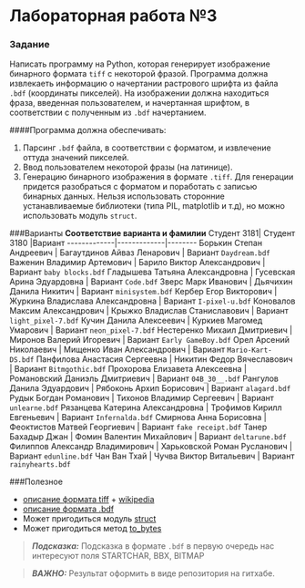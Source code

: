 # Лабораторная работа №3

### Задание
Написать программу на Python, которая генерирует изображение бинарного формата `tiff` с некоторой фразой.
Программа должна извлекаеть информацию о начертании растрового шрифта из файла `.bdf` (координаты пикселей).
На изображении должна находиться фраза, введенная пользователем, и начертанная шрифтом, в соответствии с полученным из `.bdf` начертанием.

####Программа должна обеспечивать:
1. Парсинг `.bdf` файла, в соответствии с форматом, и извлечение оттуда значений пикселей.
2. Ввод пользователем некоторой фразы (на латинице).
3. Генерацию бинарного изображения в формате `.tiff`. Для генерации придется разобраться с форматом и поработать с записью бинарных данных.
Нельзя использовать сторонние устанавливаемые библиотеки (типа PIL, matplotlib и т.д), но можно использовать модуль `struct`.

###Варианты
**Соответствие варианта и фамилии**
Студент 3181| Студент 3180 |Вариант
-------------|-------------|--------
Борькин Степан Андреевич | Багаутдинов Айваз Ленарович | Вариант `Daydream.bdf`
Важенин Владимир Артемович | Барило Виктор Александрович | Вариант `baby blocks.bdf`
Гладышева Татьяна Александровна | Гусевская Арина Эдуардовна | Вариант `Code.bdf`
Зверс Марк Иванович | Дьячихин Данила Никитич | Вариант `minisystem.bdf`
Кербер Егор Викторович | Журкина Владислава Александровна | Вариант `I-pixel-u.bdf`
Коновалов Максим Александрович | Крыжко Владислав Станиславович | Вариант `light_pixel-7.bdf`
Кучин Данила Алексеевич | Куркиев Магомед Умарович | Вариант `neon_pixel-7.bdf`
Нестеренко Михаил Дмитриевич | Миронов Валерий Игоревич | Вариант `Early GameBoy.bdf`
Орел Арсений Николаевич | Мищенко Иван Александрович | Вариант `Mario-Kart-DS.bdf`
Панфилова Анастасия Сергеевна | Никитин Федор Вячеславович | Вариант `Bitmgothic.bdf`
Прохорова Елизавета Алексеевна | Романовский Даниэль Дмитриевич | Вариант `04B_30__.bdf`
Рангулов Данила Эдуардович | Рябоконь Архип Борисович | Вариант `alagard.bdf`
Рудык Богдан Романович | Тихонов Владимир Сергеевич | Вариант `unlearne.bdf`
Рязанцева Катерина Александровна | Трофимов Кирилл Евгеньевич | Вариант `Infernalda.bdf`
Смирнова Анна Борисовна | Феоктистов Матвей Георгиевич | Вариант `fake receipt.bdf`
Танер Бахадыр Джан | Фомин Валентин Михайлович | Вариант `deltarune.bdf`
Филиппов Александр Владимирович | Харьковской Роман Русланович | Вариант `edunline.bdf`
Чан Ван Тхай | Чучва Виктор Витальевич | Вариант `rainyhearts.bdf`

###Полезное
* [описание формата tiff](http://paulbourke.net/dataformats/tiff/) + [wikipedia](https://ru.wikipedia.org/wiki/TIFF)
* [описание формата .bdf](https://en.wikipedia.org/wiki/Glyph_Bitmap_Distribution_Format) 
* Может пригодиться модуль [struct](https://docs.python.org/3/library/struct.html)
* Может пригодиться метод [to_bytes](https://docs.python.org/3.2/library/stdtypes.html#int.to_bytes)

> **_Подсказка:_**
Подсказка в формате `.bdf` в первую очередь нас интересуют поля STARTCHAR, BBX, BITMAP

> **_ВАЖНО:_**
Результат оформить в виде репозитория на гитхабе.